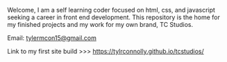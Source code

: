 Welcome,
I am a self learning coder focused on html, css, and javascript seeking a career in front end development. 
This repository is the home for my finished projects and my work for my own brand, TC Studios. 

Email: tylermcon15@gmail.com

Link to my first site build >>> https://tylrconnolly.github.io/tcstudios/ 


